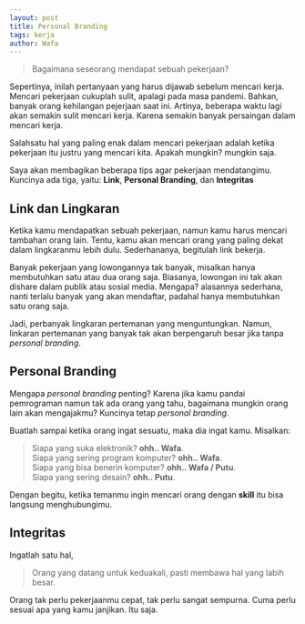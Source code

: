 ```yaml
---
layout: post
title: Personal Branding
tags: kerja
author: Wafa
---
```


> Bagaimana seseorang mendapat sebuah pekerjaan?

Sepertinya, inilah pertanyaan yang harus dijawab
sebelum mencari kerja.
Mencari pekerjaan cukuplah sulit, apalagi pada masa pandemi.
Bahkan, banyak orang kehilangan pejerjaan saat ini.
Artinya, beberapa waktu lagi akan semakin sulit mencari kerja.
Karena semakin banyak persaingan dalam mencari kerja.

Salahsatu hal yang paling enak dalam mencari pekerjaan
adalah ketika pekerjaan itu justru yang mencari kita.
Apakah mungkin? mungkin saja.

Saya akan membagikan beberapa tips agar pekerjaan mendatangimu. Kuncinya ada tiga, yaitu: **Link**, **Personal Branding**, dan **Integritas**

## Link dan Lingkaran

Ketika kamu mendapatkan sebuah pekerjaan, namun kamu harus mencari tambahan orang lain. Tentu, kamu akan mencari orang yang paling dekat dalam lingkaranmu lebih dulu.
Sederhananya, begitulah link bekerja.

Banyak pekerjaan yang lowongannya tak banyak, misalkan hanya membutuhkan satu atau dua orang saja.
Biasanya, lowongan ini tak akan dishare dalam publik atau sosial media.
Mengapa? alasannya sederhana, nanti terlalu banyak yang akan mendaftar, padahal hanya membutuhkan satu orang saja.

Jadi, perbanyak lingkaran pertemanan yang menguntungkan.
Namun, linkaran pertemanan yang banyak tak akan berpengaruh besar jika tanpa _personal branding_.

## Personal Branding

Mengapa _personal branding_ penting?
Karena jika kamu pandai pemrograman namun tak ada orang yang tahu, bagaimana mungkin orang lain akan mengajakmu?
Kuncinya tetap _personal branding_.

Buatlah sampai ketika orang ingat sesuatu, maka dia ingat kamu.
Misalkan:

> Siapa yang suka elektronik? **ohh.. Wafa**.\
> Siapa yang sering program komputer? **ohh.. Wafa**.\
> Siapa yang bisa benerin komputer? **ohh.. Wafa / Putu**.\
> Siapa yang sering desain? **ohh.. Putu**.

Dengan begitu, ketika temanmu ingin mencari orang dengan **skill** itu bisa langsung menghubungimu.

## Integritas

Ingatlah satu hal,

> Orang yang datang untuk keduakali, pasti membawa hal yang labih besar.

Orang tak perlu pekerjaanmu cepat, tak perlu sangat sempurna.
Cuma perlu sesuai apa yang kamu janjikan.
Itu saja.
